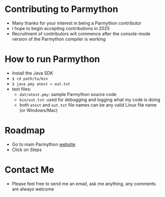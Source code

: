 # Contributing to Parmython
* Many thanks for your interest in being a Parmython contributor
* I hope to begin accepting contributions in 2025
* Recruitment of contributors will commence after the console-mode version of the Parmython compiler is working
# How to run Parmython
* Install the Java SDK
* `$ cd path/to/bin`
* `$ java pmy atest > out.txt`
* text files:
  * `dat/atest.pmy`: sample Parmython source code
  * `bin/out.txt`: used for debugging and logging what my code is doing
  * both `atest` and `out.txt` file names can be any valid Linux file name (or Windows/Mac)
# Roadmap
* Go to main Parmython [website](http://parmython.org)
* Click on Steps
# Contact Me
* Please feel free to send me an email, ask me anything, any comments are always welcome
